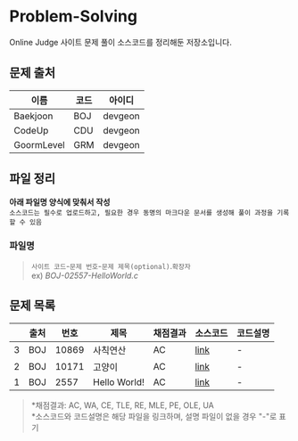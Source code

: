 # Problem-Solving

Online Judge 사이트 문제 풀이 소스코드를 정리해둔 저장소입니다.

## 문제 출처
|이름|코드|아이디|
|---|---|----|
|Baekjoon|BOJ|devgeon|
|CodeUp|CDU|devgeon|
|GoormLevel|GRM|devgeon|

## 파일 정리
**아래 파일명 양식에 맞춰서 작성**  
`소스코드는 필수로 업로드하고, 필요한 경우 동명의 마크다운 문서를 생성해 풀이 과정을 기록할 수 있음`
### 파일명
> `사이트 코드`-`문제 번호`-`문제 제목(optional)`.`확장자`  
> ex) *BOJ-02557-HelloWorld.c*

## 문제 목록
||출처|번호|제목|채점결과|소스코드|코드설명|
|-|---|---|---|------|------|------|
|3|BOJ|10869|사칙연산|AC|[link](https://github.com/devgeon/Problem-Solving/blob/main/Basic-IO/BOJ-10869-사칙연산.c)|-|
|2|BOJ|10171|고양이|AC|[link](https://github.com/devgeon/Problem-Solving/blob/main/Basic-IO/BOJ-10171-고양이.c)|-|
|1|BOJ|2557|Hello World!|AC|[link](https://github.com/devgeon/Problem-Solving/blob/main/Basic-IO/BOJ-02557-HelloWorld.c)|-|

> \*채점결과: AC, WA, CE, TLE, RE, MLE, PE, OLE, UA  
> \*소스코드와 코드설명은 해당 파일을 링크하며, 설명 파일이 없을 경우 "-"로 표기
